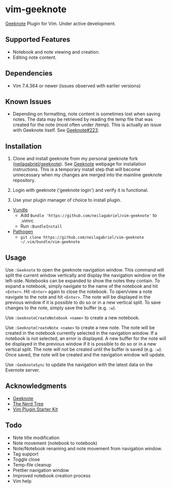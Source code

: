 # vim-geeknote

[Geeknote](http://www.geeknote.me) Plugin for Vim. Under active development.

## Supported Features

- Notebook and note viewing and creation.
- Editing note content.

## Dependencies

- Vim 7.4.364 or newer (issues observed with earlier versions)

## Known Issues

- Depending on formatting, note content is sometimes lost when saving notes. The data may be retrieved by reading the temp file that was created for the note (most often under /temp). This is actually an issue with Geeknote itself. See [Geeknote#223](https://github.com/VitaliyRodnenko/geeknote/issues/223).
  
## Installation

1. Clone and install geeknote from my personal geeknote fork ([neilagabriel/geeknote](https://github.com/neilagabriel/geeknote)). See [Geeknote](http://www.geeknote.me) webpage for installation
   instructions. This is a temporary install step that will become unnecessary when my changes are merged into the mainline geeknote repository.

2. Login with geeknote ('geeknote login') and verify it is functional.

3. Use your plugin manager of choice to install plugin.

- [Vundle](https://github.com/gmarik/vundle)
  - Add `Bundle 'https://github.com/neilagabriel/vim-geeknote'` to .vimrc
  - Run `:BundleInstall`
- [Pathogen](https://github.com/tpope/vim-pathogen)
  - `git clone https://github.com/neilagabriel/vim-geeknote ~/.vim/bundle/vim-geeknote`

## Usage

Use `:Geeknote` to open the geeknote navigation window. This command will split
the current window vertically and display the navigation window on the
left-side. Notebooks can be expanded to show the notes they contain.  To expand
a notebook, simply navigate to the name of the notebook and hit `<Enter>`. Hit
`<Enter>` again to close the notebook. To open/view a note navigate to the note
and hit `<Enter>`. The note will be displayed in the previous window if it is
possible to do so or in a new vertical split. To save changes to the note,
simply save the buffer (e.g. `:w`).

Use `:GeeknoteCreateNotebook <name>` to create a new notebook.

Use `:GeeknoteCreateNote <name>` to create a new note. The note will be created
in the notebook currently selected in the navigation window. If a notebook is
not selected, an error is displayed. A new buffer for the note will be
displayed in the previous window if it is possible to do so or in a new
vertical split. The note will not be created until the buffer is saved (e.g.
`:w`). Once saved, the note will be created and the navigation window will
update.

Use `:GeeknoteSync` to update the navigation with the latest data on the Evernote
server.

## Acknowledgments

- [Geeknote](http://www.geeknote.me)
- [The Nerd Tree](https://github.com/scrooloose/nerdtree)
- [Vim Plugin Starter Kit](https://github.com/JarrodCTaylor/vim-plugin-starter-kit)

## Todo

- Note title modification
- Note movement (notebook to notebook)
- Note/Notebook renaming and note movement from navigation window.
- Tag support
- Toggle close
- Temp-file cleanup
- Prettier navigation window
- Improved notebook creation process
- Vim help
